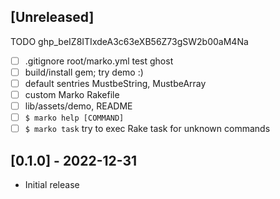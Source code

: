 ## [Unreleased]

TODO
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
- [ ] .gitignore root/marko.yml test ghost
- [ ] build/install gem; try demo :)
- [ ] default sentries MustbeString, MustbeArray
- [ ] custom Marko Rakefile
- [ ] lib/assets/demo, README
- [ ] `$ marko help [COMMAND]`
- [ ] `$ marko task` try to exec Rake task for unknown commands

## [0.1.0] - 2022-12-31

- Initial release
